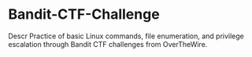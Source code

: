 # Bandit-CTF-Challenge
Descr Practice of basic Linux commands, file enumeration, and privilege escalation through Bandit CTF challenges from OverTheWire.
